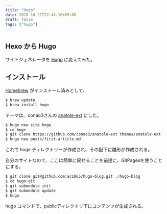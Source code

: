 ```yaml
---
title: "Hugo"
date: 2020-10-27T22:46:10+09:00
draft: false
tags: ["hugo"]
---
```

## Hexo から Hugo

サイトジェネレータを [Hugo](https://https://gohugo.io) に変えてみた。

## インストール

[Homebrew](https://brew.sh/index_ja) がインストール済みとして、

``` bash
$ brew update
$ brew install hugo
```

テーマは、conao3さんの [anatole-ext](https://github.com/conao3/anatole-ext) にした。

``` bash
$ hugo new site hoge
$ cd hoge
$ git clone https://github.com/conao3/anatole-ext themes/anatole-ext
$ hugo new posts/first-article.md
```

これで hoge ディレクトリーが作成され、その配下に雛形が作成される。

自分のサイトなので、ここは簡単に戻せることを前提に、GitPagesを使うことにする。

``` bash
$ git clone git@github.com:ac1965/hugo-blog.git ./hugo-blog
$ cd hugo-git
$ git submodule init
$ git submodule update
$ hugo
```

hugo コマンドで、publicディレクトリ下にコンテンツが生成される。
